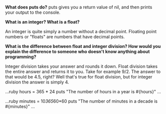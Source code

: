 **What does puts do?**
puts gives you a return value of nil, and then prints your output to the console.

**What is an integer? What is a float?**

An integer is quite simply a number without a decimal point. Floating point numbers or "floats" are numbers that have decimal points.

**What is the difference between float and integer division? How would you explain the difference to someone who doesn't know anything about programming?**

Integer division takes your answer and rounds it down. Float division takes the entire answer and returns it to you. Take for example 9/2. The answer to that would be 4.5, right? Well that's true for float division, but for integer division the answer is simply 4.

...ruby
hours = 365 * 24
puts "The number of hours in a year is #{hours}"
...

...ruby
minutes = 10*365*60*60
puts "The number of minutes in a decade is #{minutes}"
...